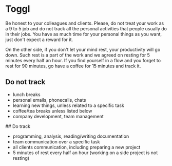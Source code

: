 # Toggl

Be honest to your colleagues and clients. Please, do not treat your work as a 9 to 5 job and do not track all the personal activities that people usually do in their jobs. You have as much time for your personal things as you want, just don't expect a reward for it.

On the other side, if you don't let your mind rest, your productivity will go down. Such rest is a part of the work and we agreed on resting for 5 minutes every half an hour. If you find yourself in a flow and you forget to rest for 90 minutes, go have a coffee for 15 minutes and track it.

## Do not track

- lunch breaks
- personal emails, phonecalls, chats
- learning new things, unless related to a specific task
- coffee/tea breaks unless listed below
- company development, team management

## Do track

- programming, analysis, reading/writing documentation
- team communication over a specific task
- all clients communication, including preparing a new project
- 5 minutes of rest every half an hour (working on a side project is not resting)
